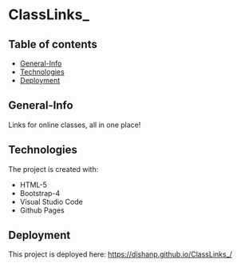 # ClassLinks_
## Table of contents
* [General-Info](#general-Info)
* [Technologies](#technologies)
* [Deployment](#deployment)

## General-Info
Links for online classes, all in one place!
	
## Technologies
The project is created with:
* HTML-5
* Bootstrap-4
* Visual Studio Code
* Github Pages
	
## Deployment

This project is deployed here: https://dishanp.github.io/ClassLinks_/
